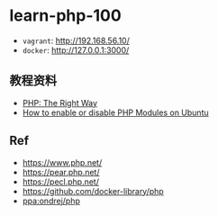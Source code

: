 # learn-php-100


* `vagrant`: <http://192.168.56.10/>
* `docker`: <http://127.0.0.1:3000/>

## 教程资料

* [PHP: The Right Way](https://phptherightway.com/)
* [How to enable or disable PHP Modules on Ubuntu](https://tecadmin.net/enable-disable-php-modules-ubuntu/)

## Ref

* <https://www.php.net/>
* <https://pear.php.net/>
* <https://pecl.php.net/>
* <https://github.com/docker-library/php>
* [ppa:ondrej/php](https://launchpad.net/~ondrej/+archive/ubuntu/php)